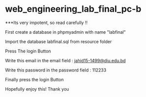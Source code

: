 # web_engineering_lab_final_pc-b



***Its very impotent, so read carefully !!
            
First create a database in phpmyadmin with name "labfinal"

Import the database labfinal.sql from resource folder

Press The login Button

Write this email in the email field : jahid15-1499@diu.edu.bd

Write this password in the password field : 112233

Finally press the login Button

Hopefully enjoy this! Thank you

               
